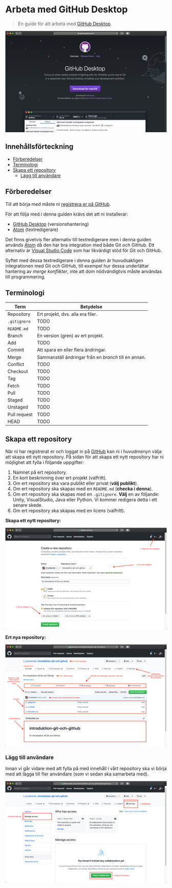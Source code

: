 # Arbeta med GitHub Desktop

> En guide för att arbeta med [GitHub Desktop](https://desktop.github.com).

![GitHub Desktop](images/github-desktop-landing-page.png)

## Innehållsförteckning

* [Förberedelser](#Förberedelser)
* [Terminologi](#Terminologi)
* [Skapa ett repository](#Skapa-ett-repository)
  - [Lägg till användare](#Lägg-till-användare)

## Förberedelser

Till att börja med måste ni [registrera er på GitHub](https://github.com/join).

För att följa med i denna guiden krävs det att ni installerar:

* [GitHub Desktop](https://desktop.github.com) (versionshantering)
* [Atom](https://atom.io) (textredigerare)

Det finns givetvis fler alternativ till textredigerare men i denna guiden används [Atom](https://atom.io) då den har bra integration med både Git och GitHub. Ett alternativ är [Visual Studio Code](https://code.visualstudio.com) som har likvärdigt stöd för Git och GitHub.

Syftet med dessa textredigerare i denna guiden är huvudsakligen integrationen med Git och GitHub, till exempel hur dessa underlättar hantering av *merge konflikter*, inte att dom nödvändigtvis måste användas till programmering.

## Terminologi

Term          | Betydelse
------------- | -----------------
Repository    | Ert projekt, dvs. alla era filer.
`.gitignore`  | TODO
`README.md`   | TODO
Branch        | En version (gren) av ert projekt.
Add           | TODO
Commit        | Att spara en eller flera ändringar.
Merge         | Sammanställ ändringar från en *branch* till en annan.
Conflict      | TODO
Checkout      | TODO
Tag           | TODO
Fetch         | TODO
Pull          | TODO
Staged        | TODO
Unstaged      | TODO
Pull request  | TODO
HEAD          | TODO

## Skapa ett repository

När ni har registrerat er och loggat in på [GitHub](https://github.com) kan ni i huvudmenyn välja att skapa ett nytt repository. På sidan för att skapa ett nytt repository har ni möjlighet att fylla i följande uppgifter:

1. Namnet på ert repository.
2. En kort beskrivning över ert projekt (valfritt).
3. Om ert repository ska vara publikt eller privat (**välj publikt**).
4. Om ert repository ska skapas med en `README.md` (**checka i denna**).
5. Om ert repository ska skapas med en `.gitignore`. **Välj** en av följande: Unity, VisualStudio, Java eller Python. Vi kommer redigera detta i ett senare skede.
6. Om ert repository ska skapas med en licens (valfritt).  

**Skapa ett nytt repository:**

![Github: create a new repository](images/2-github-create-new-repo.png)

**Ert nya repository:**

![Github: new repository](images/4-github-repo-initial-commit.png)

### Lägg till användare

Innan vi går vidare med att fylla på med innehåll i vårt repository ska vi börja med att lägga till fler användare (som vi sedan ska samarbeta med).

![Github: invite collaborator](images/13-github-repo-settings.png)
